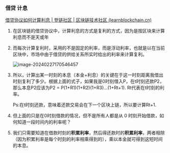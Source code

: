 ### 借贷 计息

[借贷协议如何计算利息 | 登链社区 | 区块链技术社区 (learnblockchain.cn)](https://learnblockchain.cn/article/5036)

1. 在区块链的借贷协议中，计算利息的方式是复利的方式，因为是按区块来计算利息而不是天或年

2. 而每次计算复利时，采用的不是固定的利率，而是浮动利率，也就是以在当前区块中，市场中由于借贷的供给关系所实时给出的利率来计算复利。

   ![image-20240227170546457](C:\Users\Administrator\AppData\Roaming\Typora\typora-user-images\image-20240227170546457.png)

3. 所以，计算出某一时刻的本息（本金+利息）的关键在于这一时刻距离我借出时刻复利了多少。根据上面的式子，如果我是0时刻借入P，在t时刻还款P2，那么本息P2应该为P2 = P(1+R1)(1+R2)(1+R3)...(1+Rt+1). Rt代表在t时刻的利率。

   Ps:在t时刻还款，意味着还款交易会在下一个区块上链，所以要计算Rt+1.

4. 但上面的只是在0时刻借款的情况，但不是所有人都是从 0 时刻开始借款，如何知道一段时间内的利率呢？

5. 我们只需要知道在借款时刻的**积累利率**，然后得还款时的**积累利率**，两者相除（因为积累利率是每个时刻的利率相乘得到的），乘以本金就可得到这短时间的本息。



  



